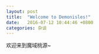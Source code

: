 ```yaml
---
layout: post
title:  "Welcome to Demonisles!"
date:   2016-07-12 10:44:46 +0800
categories: 杂谈
---
```

欢迎来到魔域桃源~
